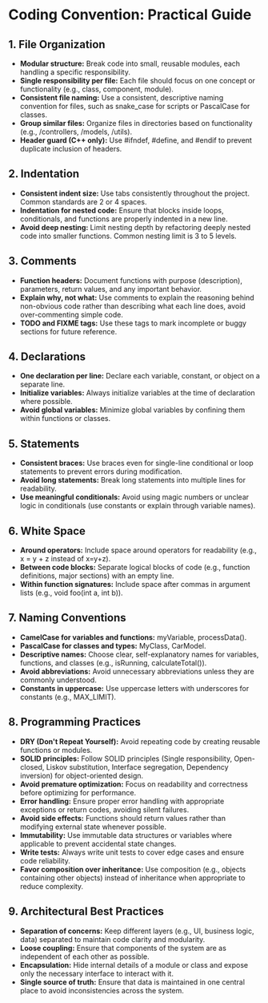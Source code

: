# Coding Convention: Practical Guide

## 1. File Organization
* **Modular structure:** Break code into small, reusable modules, each handling a specific responsibility.
*  **Single responsibility per file:** Each file should focus on one concept or functionality (e.g., class, component, module).
*  **Consistent file naming:** Use a consistent, descriptive naming convention for files, such as snake_case for scripts or PascalCase for classes.
*  **Group similar files:** Organize files in directories based on functionality (e.g., /controllers, /models, /utils).
*  **Header guard (C++ only):** Use #ifndef, #define, and #endif to prevent duplicate inclusion of headers.
## 2. Indentation
*  **Consistent indent size:** Use tabs consistently throughout the project. Common standards are 2 or 4 spaces.
*  **Indentation for nested code:** Ensure that blocks inside loops, conditionals, and functions are properly indented in a new line.
*  **Avoid deep nesting:** Limit nesting depth by refactoring deeply nested code into smaller functions. Common nesting limit is 3 to 5 levels.
## 3. Comments
*  **Function headers:** Document functions with purpose (description), parameters, return values, and any important behavior.
*  **Explain why, not what:** Use comments to explain the reasoning behind non-obvious code rather than describing what each line does, avoid over-commenting simple code.
*  **TODO and FIXME tags:** Use these tags to mark incomplete or buggy sections for future reference.
## 4. Declarations
* **One declaration per line:** Declare each variable, constant, or object on a separate line.
* **Initialize variables:** Always initialize variables at the time of declaration where possible.
* **Avoid global variables:** Minimize global variables by confining them within functions or classes.
## 5. Statements
* **Consistent braces:** Use braces even for single-line conditional or loop statements to prevent errors during modification.
* **Avoid long statements:** Break long statements into multiple lines for readability.
* **Use meaningful conditionals:** Avoid using magic numbers or unclear logic in conditionals (use constants or explain through variable names).
## 6. White Space
* **Around operators:** Include space around operators for readability (e.g., x = y + z instead of x=y+z).
* **Between code blocks:** Separate logical blocks of code (e.g., function definitions, major sections) with an empty line.
* **Within function signatures:** Include space after commas in argument lists (e.g., void foo(int a, int b)).
## 7. Naming Conventions
* **CamelCase for variables and functions:** myVariable, processData().
* **PascalCase for classes and types:** MyClass, CarModel.
* **Descriptive names:** Choose clear, self-explanatory names for variables, functions, and classes (e.g., isRunning, calculateTotal()).
* **Avoid abbreviations:** Avoid unnecessary abbreviations unless they are commonly understood.
* **Constants in uppercase:** Use uppercase letters with underscores for constants (e.g., MAX_LIMIT).
## 8. Programming Practices
* **DRY (Don't Repeat Yourself):** Avoid repeating code by creating reusable functions or modules.
* **SOLID principles:** Follow SOLID principles (Single responsibility, Open-closed, Liskov substitution, Interface segregation, Dependency inversion) for object-oriented design.
* **Avoid premature optimization:** Focus on readability and correctness before optimizing for performance.
* **Error handling:** Ensure proper error handling with appropriate exceptions or return codes, avoiding silent failures.
* **Avoid side effects:** Functions should return values rather than modifying external state whenever possible.
* **Immutability:** Use immutable data structures or variables where applicable to prevent accidental state changes.
* **Write tests:** Always write unit tests to cover edge cases and ensure code reliability.
* **Favor composition over inheritance:** Use composition (e.g., objects containing other objects) instead of inheritance when appropriate to reduce complexity.
## 9. Architectural Best Practices
* **Separation of concerns:** Keep different layers (e.g., UI, business logic, data) separated to maintain code clarity and modularity.
* **Loose coupling:** Ensure that components of the system are as independent of each other as possible.
* **Encapsulation:** Hide internal details of a module or class and expose only the necessary interface to interact with it.
* **Single source of truth:** Ensure that data is maintained in one central place to avoid inconsistencies across the system.